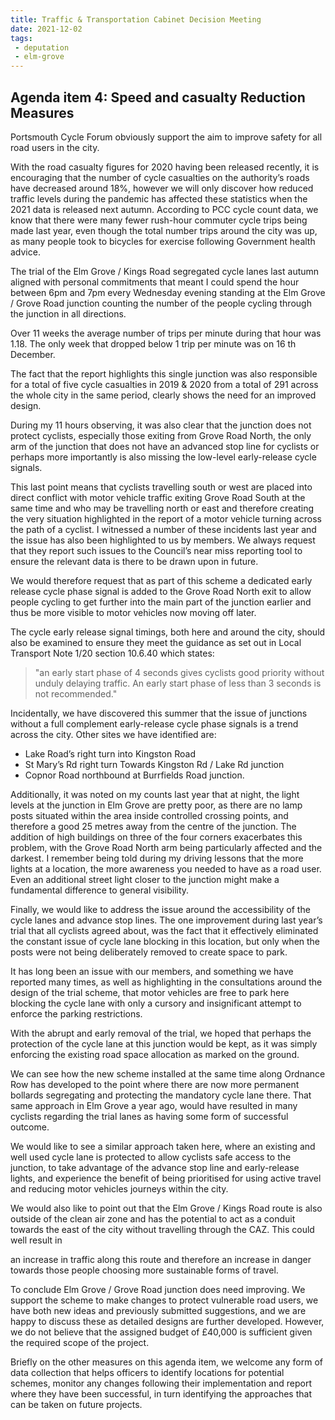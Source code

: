 ```yaml
---
title: Traffic & Transportation Cabinet Decision Meeting
date: 2021-12-02
tags: 
 - deputation
 - elm-grove
---
```


## Agenda item 4: Speed and casualty Reduction Measures

Portsmouth Cycle Forum obviously support the aim to improve safety for all road users in the city.

With the road casualty figures for 2020 having been released recently, it is
encouraging that the number of cycle casualties on the authority’s roads have
decreased around 18%, however we will only discover how reduced traffic
levels during the pandemic has affected these statistics when the 2021 data is
released next autumn. According to PCC cycle count data, we know that there
were many fewer rush-hour commuter cycle trips being made last year, even
though the total number trips around the city was up, as many people took to
bicycles for exercise following Government health advice.

The trial of the Elm Grove / Kings Road segregated cycle lanes last autumn
aligned with personal commitments that meant I could spend the hour
between 6pm and 7pm every Wednesday evening standing at the Elm Grove /
Grove Road junction counting the number of the people cycling through the
junction in all directions.

Over 11 weeks the average number of trips per minute during that hour was
1.18. The only week that dropped below 1 trip per minute was on 16 th
December.

The fact that the report highlights this single junction was also responsible for
a total of five cycle casualties in 2019 &amp; 2020 from a total of 291 across the
whole city in the same period, clearly shows the need for an improved design.

During my 11 hours observing, it was also clear that the junction does not
protect cyclists, especially those exiting from Grove Road North, the only arm
of the junction that does not have an advanced stop line for cyclists or perhaps
more importantly is also missing the low-level early-release cycle signals.

This last point means that cyclists travelling south or west are placed into
direct conflict with motor vehicle traffic exiting Grove Road South at the same
time and who may be travelling north or east and therefore creating the very
situation highlighted in the report of a motor vehicle turning across the path of
a cyclist. I witnessed a number of these incidents last year and the issue has
also been highlighted to us by members. We always request that they report
such issues to the Council’s near miss reporting tool to ensure the relevant
data is there to be drawn upon in future.

We would therefore request that as part of this scheme a dedicated early
release cycle phase signal is added to the Grove Road North exit to allow
people cycling to get further into the main part of the junction earlier and thus
be more visible to motor vehicles now moving off later.

The cycle early release signal timings, both here and around the city, should
also be examined to ensure they meet the guidance as set out in Local
Transport Note 1/20 section 10.6.40 which states:

> "an early start phase of 4 seconds gives cyclists good priority without unduly delaying traffic. An early start phase of less than 3 seconds is not recommended."

Incidentally, we have discovered this summer that the issue of junctions
without a full complement early-release cycle phase signals is a trend across
the city. Other sites we have identified are:
* Lake Road’s right turn into Kingston Road
* St Mary’s Rd right turn Towards Kingston Rd / Lake Rd junction
* Copnor Road northbound at Burrfields Road junction.

Additionally, it was noted on my counts last year that at night, the light levels
at the junction in Elm Grove are pretty poor, as there are no lamp posts
situated within the area inside controlled crossing points, and therefore a good
25 metres away from the centre of the junction. The addition of high buildings
on three of the four corners exacerbates this problem, with the Grove Road
North arm being particularly affected and the darkest. I remember being told
during my driving lessons that the more lights at a location, the more
awareness you needed to have as a road user. Even an additional street light
closer to the junction might make a fundamental difference to general
visibility.

Finally, we would like to address the issue around the accessibility of the cycle
lanes and advance stop lines. The one improvement during last year’s trial
that all cyclists agreed about, was the fact that it effectively eliminated the
constant issue of cycle lane blocking in this location, but only when the posts
were not being deliberately removed to create space to park.

It has long been an issue with our members, and something we have reported
many times, as well as highlighting in the consultations around the design of
the trial scheme, that motor vehicles are free to park here blocking the cycle
lane with only a cursory and insignificant attempt to enforce the parking
restrictions.

With the abrupt and early removal of the trial, we hoped that perhaps the
protection of the cycle lane at this junction would be kept, as it was simply
enforcing the existing road space allocation as marked on the ground.

We can see how the new scheme installed at the same time along Ordnance
Row has developed to the point where there are now more permanent
bollards segregating and protecting the mandatory cycle lane there. That same
approach in Elm Grove a year ago, would have resulted in many cyclists
regarding the trial lanes as having some form of successful outcome.

We would like to see a similar approach taken here, where an existing and well
used cycle lane is protected to allow cyclists safe access to the junction, to take
advantage of the advance stop line and early-release lights, and experience the
benefit of being prioritised for using active travel and reducing motor vehicles
journeys within the city.

We would also like to point out that the Elm Grove / Kings Road route is also
outside of the clean air zone and has the potential to act as a conduit towards
the east of the city without travelling through the CAZ. This could well result in

an increase in traffic along this route and therefore an increase in danger
towards those people choosing more sustainable forms of travel.

To conclude Elm Grove / Grove Road junction does need improving. We
support the scheme to make changes to protect vulnerable road users, we
have both new ideas and previously submitted suggestions, and we are happy
to discuss these as detailed designs are further developed. However, we do
not believe that the assigned budget of £40,000 is sufficient given the required
scope of the project.

Briefly on the other measures on this agenda item, we welcome any form of
data collection that helps officers to identify locations for potential schemes,
monitor any changes following their implementation and report where they
have been successful, in turn identifying the approaches that can be taken on
future projects.